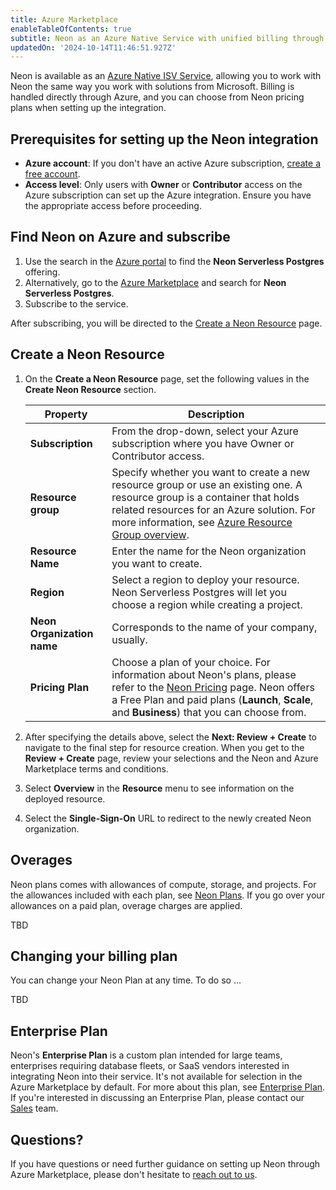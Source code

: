 ```yaml
---
title: Azure Marketplace
enableTableOfContents: true
subtitle: Neon as an Azure Native Service with unified billing through Azure Marketplace
updatedOn: '2024-10-14T11:46:51.927Z'
---
```


Neon is available as an [Azure Native ISV Service](https://learn.microsoft.com/en-us/azure/partner-solutions/partners), allowing you to work with Neon the same way you work with solutions from Microsoft. Billing is handled directly through Azure, and you can choose from Neon pricing plans when setting up the integration.

## Prerequisites for setting up the Neon integration

- **Azure account**: If you don't have an active Azure subscription, [create a free account](https://azure.microsoft.com/free).
- **Access level**: Only users with **Owner** or **Contributor** access on the Azure subscription can set up the Azure integration. Ensure you have the appropriate access before proceeding.

## Find Neon on Azure and subscribe

1. Use the search in the [Azure portal](https://portal.azure.com/) to find the **Neon Serverless Postgres** offering.
2. Alternatively, go to the [Azure Marketplace](https://portal.azure.com/#view/Microsoft_Azure_Marketplace/MarketplaceOffersBlade/selectedMenuItemId/home) and search for **Neon Serverless Postgres**.
3. Subscribe to the service. 

After subscribing, you will be directed to the [Create a Neon Resource](#create-a-neon-resource) page. 

## Create a Neon Resource

1. On the **Create a Neon Resource** page, set the following values in the **Create Neon Resource** section.

    | Property                   | Description                                                                                                                                                                                                                                                                                                        |
    | -------------------------- | ------------------------------------------------------------------------------------------------------------------------------------------------------------------------------------------------------------------------------------------------------------------------------------------------------------------ |
    | **Subscription**           | From the drop-down, select your Azure subscription where you have Owner or Contributor access.                                                                                                                                                                                                                     |
    | **Resource group**         | Specify whether you want to create a new resource group or use an existing one. A resource group is a container that holds related resources for an Azure solution. For more information, see [Azure Resource Group overview](https://learn.microsoft.com/en-us/azure/azure-resource-manager/management/overview). |
    | **Resource Name**          | Enter the name for the Neon organization you want to create.                                                                                                                                                                                                                                                       |
    | **Region**                 | Select a region to deploy your resource. Neon Serverless Postgres will let you choose a region while creating a project.                                                                                                                                                                                           |
    | **Neon Organization name** | Corresponds to the name of your company, usually.                                                                                                                                                                                                                                                                  |
    | **Pricing Plan**           | Choose a plan of your choice. For information about Neon's plans, please refer to the [Neon Pricing](https://neon.tech/home) page. Neon offers a Free Plan and paid plans (**Launch**, **Scale**, and **Business**) that you can choose from.                                                                                                                                                                              |

2. After specifying the details above, select the **Next: Review + Create** to navigate to the final step for resource creation. When you get to the **Review + Create** page, review your selections and the Neon and Azure Marketplace terms and conditions. 
3. Select **Overview** in the **Resource** menu to see information on the deployed resource.
4. Select the **Single-Sign-On** URL to redirect to the newly created Neon organization.

## Overages

Neon plans comes with allowances of compute, storage, and projects. For the allowances included with each plan, see [Neon Plans](/docs/introduction/plans). If you go over your allowances on a paid plan, overage charges are applied.

TBD

## Changing your billing plan

You can change your Neon Plan at any time. To do so ...

TBD

## Enterprise Plan

Neon's **Enterprise Plan** is a custom plan intended for large teams, enterprises requiring database fleets, or SaaS vendors interested in integrating Neon into their service. It's not available for selection in the Azure Marketplace by default. For more about this plan, see [Enterprise Plan](/docs/introduction/plans#enterprise). If you're interested in discussing an Enterprise Plan, please contact our [Sales](https://neon.tech/contact-sales) team.

## Questions?

If you have questions or need further guidance on setting up Neon through Azure Marketplace, please don't hesitate to [reach out to us](https://neon.tech/contact-sales).
